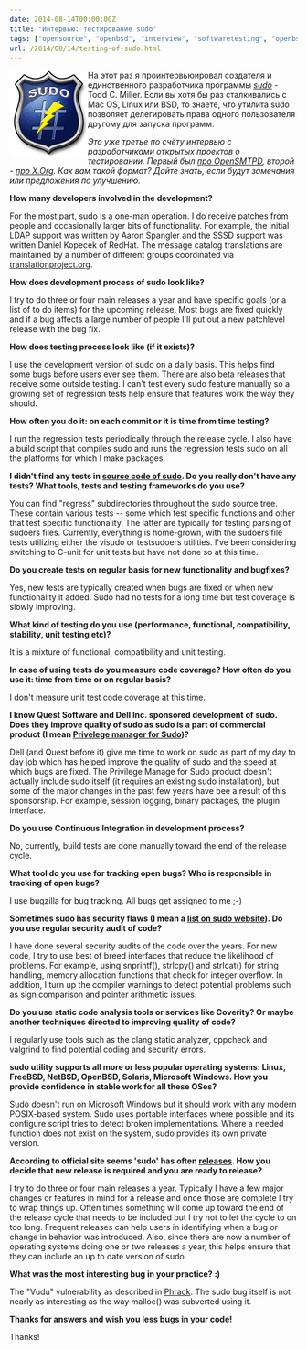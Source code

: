 ```yaml
---
date: 2014-08-14T00:00:00Z
title: "Интервью: тестирование sudo"
tags: ["opensource", "openbsd", "interview", "softwaretesting", "openbsd-en"]
url: /2014/08/14/testing-of-sudo.html
---
```


<img src="/images/logo-sudo.png" alt="Sudo" style="float:left">

На этот раз я проинтервьюировал создателя и единственного разработчика программы *[sudo](https://www.sudo.ws/)* - Todd C. Miller.
Если вы хотя бы раз сталкивались с Mac OS, Linux или BSD, то знаете, что
утилита sudo позволяет делегировать права одного пользователя другому для запуска
программ.

*Это уже третье по счёту интервью с разработчиками открытых проектов о тестировании.
Первый был [про OpenSMTPD](/2014/07/29/testing-of-opensmtpd.html),
второй - [про X.Org](/2014/08/06/testing-of-xorg.html).
Как вам такой формат? Дайте знать, если будут замечания или предложения по улучшению.*

**How many developers involved in the development?**

For the most part, sudo is a one-man operation.  I do receive patches
from people and occasionally larger bits of functionality.  For
example, the initial LDAP support was written by Aaron Spangler and
the SSSD support was written Daniel Kopecek of RedHat.  The message
catalog translations are maintained by a number of different groups
coordinated via [translationproject.org](https://translationproject.org/).

**How does development process of sudo look like?**

I try to do three or four main releases a year and have specific
goals (or a list of to do items) for the upcoming release.  Most
bugs are fixed quickly and if a bug affects a large number of people
I'll put out a new patchlevel release with the bug fix.

**How does testing process look like (if it exists)?**

I use the development version of sudo on a daily basis.  This helps
find some bugs before users ever see them.  There are also beta
releases that receive some outside testing.  I can't test every
sudo feature manually so a growing set of regression tests help
ensure that features work the way they should.

**How often you do it: on each commit or it is time from time testing?**

I run the regression tests periodically through the release cycle.
I also have a build script that compiles sudo and runs the regression
tests sudo on all the platforms for which I make packages.

**I didn't find any tests in [source code of sudo](https://www.sudo.ws/repos/sudo/).
Do you really don't have any tests? What tools, tests and testing frameworks
do you use?**

You can find "regress" subdirectories throughout the sudo source
tree.  These contain various tests -- some which test specific functions
and other that test specific functionality.  The latter are typically
for testing parsing of sudoers files.  Currently, everything is
home-grown, with the sudoers file tests utilizing either the visudo
or testsudoers utilities. I've been considering switching to C-unit
for unit tests but have not done so at this time.

**Do you create tests on regular basis for new functionality and bugfixes?**

Yes, new tests are typically created when bugs are fixed or when
new functionality it added.  Sudo had no tests for a long time but
test coverage is slowly improving.

**What kind of testing do you use (performance, functional,
compatibility, stability, unit testing etc)?**

It is a mixture of functional, compatibility and unit testing.

**In case of using tests do you measure code coverage?
How often do you use it: time from time or on regular basis?**

I don't measure unit test code coverage at this time.

**I know Quest Software and Dell Inc. sponsored development of sudo.
Does they improve quality of sudo as sudo is a part of commercial product
(I mean [Privelege manager for Sudo](https://www.quest.com/privilege-manager-for-sudo/))?**

Dell (and Quest before it) give me time to work on sudo as part of
my day to day job which has helped improve the quality of sudo and
the speed at which bugs are fixed.  The Privilege Manage for Sudo
product doesn't actually include sudo itself (it requires an existing
sudo installation), but some of the major changes in the past few
years have bee a result of this sponsorship.  For example, session
logging, binary packages, the plugin interface.

**Do you use Continuous Integration in development process?**

No, currently, build tests are done manually toward the end of the
release cycle.

**What tool do you use for tracking open bugs? Who is responsible in
tracking of open bugs?**

I use bugzilla for bug tracking.  All bugs get assigned to me ;-)

**Sometimes sudo has security flaws (I mean a [list on sudo website](https://www.sudo.ws/sudo/alerts/)).
Do you use regular security audit of code?**

I have done several security audits of the code over the years.
For new code, I try to use best of breed interfaces that reduce the
likelihood of problems.  For example, using snprintf(), strlcpy()
and strlcat() for string handling, memory allocation functions that
check for integer overflow.  In addition, I turn up the compiler
warnings to detect potential problems such as sign comparison and
pointer arithmetic issues.

**Do you use static code analysis tools or services like Coverity?
Or maybe another techniques directed to improving quality of code?**

I regularly use tools such as the clang static analyzer, cppcheck
and valgrind to find potential coding and security errors.

**sudo utility supports all more or less popular operating systems:
Linux, FreeBSD, NetBSD, OpenBSD, Solaris, Microsoft Windows.
How you provide confidence in stable work for all these OSes?**

Sudo doesn't run on Microsoft Windows but it should work with any
modern POSIX-based system.  Sudo uses portable interfaces where
possible and its configure script tries to detect broken implementations.
Where a needed function does not exist on the system, sudo provides
its own private version.

**According to official site seems 'sudo' has often [releases](https://www.sudo.ws/sudo/news.html).
How you decide that new release is required and you are ready to release?**

I try to do three or four main releases a year. Typically I have
a few major changes or features in mind for a release and once those
are complete I try to wrap things up.  Often times something will
come up toward the end of the release cycle that needs to be included
but I try not to let the cycle to on too long.  Frequent releases
can help users in identifying when a bug or change in behavior was
introduced.  Also, since there are now a number of operating systems
doing one or two releases a year, this helps ensure that they can
include an up to date version of sudo.

**What was the most interesting bug in your practice? :)**

The "Vudu" vulnerability as described in [Phrack](http://phrack.org/issues/57/8.html).
The sudo bug itself is not nearly as interesting as the way malloc()
was subverted using it.

**Thanks for answers and wish you less bugs in your code!**

Thanks!
